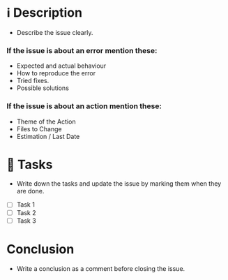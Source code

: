 # ℹ️ Description
* Describe the issue clearly.

### If the issue is about an error mention these:
* Expected and actual behaviour
* How to reproduce the error
* Tried fixes.
* Possible solutions

### If the issue is about an action mention these:
* Theme of the Action
* Files to Change
* Estimation / Last Date



# 🎯 Tasks
* Write down the tasks and update the issue by marking them when they are done.
- [ ] Task 1
- [ ] Task 2
- [ ] Task 3

# Conclusion
* Write a conclusion as a comment before closing the issue.


